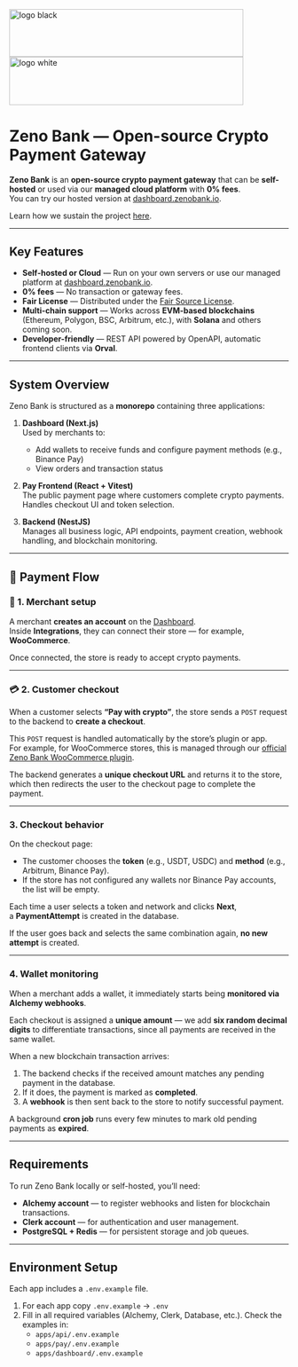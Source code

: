 <img width="422" height="86.3" alt="logo black" src="https://github.com/user-attachments/assets/113a8851-4272-40e2-8ac0-56e0343327e2#gh-light-mode-only" />
<img width="422" height="86.3" alt="logo white" src="https://github.com/user-attachments/assets/2b54a340-5fe0-41e5-a18b-add15ca6f8d5#gh-dark-mode-only" />

# Zeno Bank — Open-source Crypto Payment Gateway

**Zeno Bank** is an **open-source crypto payment gateway** that can be **self-hosted** or used via our **managed cloud platform** with **0% fees**.  
You can try our hosted version at [dashboard.zenobank.io](https://dashboard.zenobank.io).

Learn how we sustain the project [here](https://zenobank.io/how-does-zeno-bank-make-money-if-we-offer-free-services/).

---

## Key Features

- **Self-hosted or Cloud** — Run on your own servers or use our managed platform at [dashboard.zenobank.io](https://dashboard.zenobank.io).
- **0% fees** — No transaction or gateway fees.
- **Fair License** — Distributed under the [Fair Source License](https://fair.io/).
- **Multi-chain support** — Works across **EVM-based blockchains** (Ethereum, Polygon, BSC, Arbitrum, etc.), with **Solana** and others coming soon.
- **Developer-friendly** — REST API powered by OpenAPI, automatic frontend clients via **Orval**.

---

## System Overview

Zeno Bank is structured as a **monorepo** containing three applications:

1. **Dashboard (Next.js)**  
   Used by merchants to:
   - Add wallets to receive funds and configure payment methods (e.g., Binance Pay)
   - View orders and transaction status

2. **Pay Frontend (React + Vitest)**  
   The public payment page where customers complete crypto payments.  
   Handles checkout UI and token selection.

3. **Backend (NestJS)**  
   Manages all business logic, API endpoints, payment creation, webhook handling, and blockchain monitoring.

---

## 🔁 Payment Flow

### 🛒 1. Merchant setup

A merchant **creates an account** on the [Dashboard](https://dashboard.zenobank.io).  
Inside **Integrations**, they can connect their store — for example, **WooCommerce**.

Once connected, the store is ready to accept crypto payments.

---

### 💳 2. Customer checkout

When a customer selects **“Pay with crypto”**, the store sends a `POST` request to the backend to **create a checkout**.

This `POST` request is handled automatically by the store’s plugin or app.  
For example, for WooCommerce stores, this is managed through our [official Zeno Bank WooCommerce plugin](https://wordpress.org/plugins/zeno-crypto-payment-gateway).

The backend generates a **unique checkout URL** and returns it to the store, which then redirects the user to the checkout page to complete the payment.

---

### 3. Checkout behavior

On the checkout page:

- The customer chooses the **token** (e.g., USDT, USDC) and **method** (e.g., Arbitrum, Binance Pay).
- If the store has not configured any wallets nor Binance Pay accounts, the list will be empty.

Each time a user selects a token and network and clicks **Next**,  
a **PaymentAttempt** is created in the database.

If the user goes back and selects the same combination again, **no new attempt** is created.

---

### 4. Wallet monitoring

When a merchant adds a wallet, it immediately starts being **monitored via Alchemy webhooks**.

Each checkout is assigned a **unique amount** — we add **six random decimal digits** to differentiate transactions, since all payments are received in the same wallet.

When a new blockchain transaction arrives:

1. The backend checks if the received amount matches any pending payment in the database.
2. If it does, the payment is marked as **completed**.
3. A **webhook** is then sent back to the store to notify successful payment.

A background **cron job** runs every few minutes to mark old pending payments as **expired**.

---

## Requirements

To run Zeno Bank locally or self-hosted, you’ll need:

- **Alchemy account** — to register webhooks and listen for blockchain transactions.
- **Clerk account** — for authentication and user management.
- **PostgreSQL + Redis** — for persistent storage and job queues.

---

## Environment Setup

Each app includes a `.env.example` file.

1. For each app copy `.env.example` → `.env`
2. Fill in all required variables (Alchemy, Clerk, Database, etc.). Check the examples in:
   - `apps/api/.env.example`
   - `apps/pay/.env.example`
   - `apps/dashboard/.env.example`
